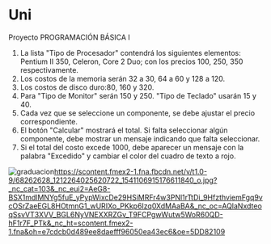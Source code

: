 # Uni
Proyecto
PROGRAMACIÓN BÁSICA I

1.	La lista "Tipo de Procesador" contendrá los siguientes elementos: Pentium II 350, Celeron, Core 2 Duo; con los precios 100, 250, 350 respectivamente.
2.	Los costos de la memoria serán 32 a 30, 64 a 60 y 128 a 120.
3.	Los costos de disco duro:80, 160 y 320.
4.	Para "Tipo de Monitor" serán 150 y 250. "Tipo de Teclado" usarán 15 y 40.
5.	Cada vez que se seleccione un componente, se debe ajustar el precio correspondiente.
6.	El botón "Calcular" mostrará el total. Si falta seleccionar algún componente, debe mostrar un mensaje indicando que falta seleccionar.
7.	Si el total del costo excede 1000, debe aparecer un mensaje con la palabra "Excedido" y cambiar el color del cuadro de texto a rojo.

![graduacion](url)https://scontent.fmex2-1.fna.fbcdn.net/v/t1.0-9/68262628_1212264025620722_1541106915176611840_o.jpg?_nc_cat=103&_nc_eui2=AeG8-BSX1mdlMNYg5fuE_yPypWixcDe29HSiMRFr4w3PNl1rTtDi_9HfzthviemFgq9vcOSrZaeEGL8HOtmnG1_wURIXo_PKkp6Izq0XdMAaBA&_nc_oc=AQlaNxdteoqSsvVT3XVV_BGL6NyVNEXXRZGv_T9FCPgwWutw5WoR60QD-hF1r7F_PTk&_nc_ht=scontent.fmex2-1.fna&oh=e7cdcb0d489ee8daefff96050ea43ec6&oe=5DD82109
